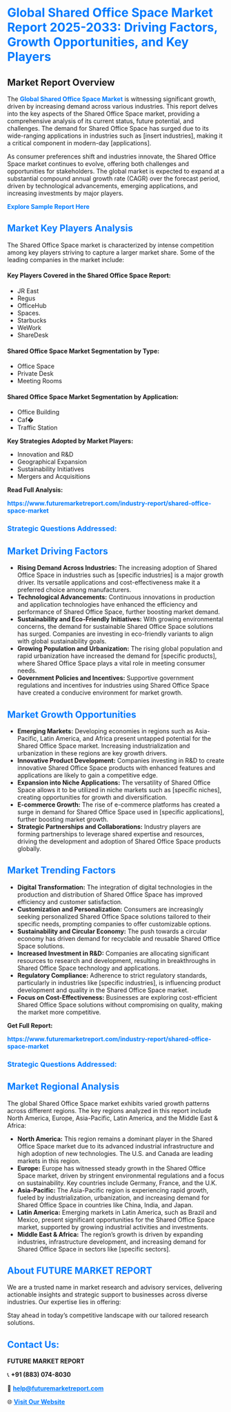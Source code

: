 <h1 style="color: #007BFF;">Global Shared Office Space Market Report 2025-2033: Driving Factors, Growth Opportunities, and Key Players</h1>

<section id="overview">
<h2>Market Report Overview</h2>
<p>The <a href="https://www.futuremarketreport.com/industry-report/shared-office-space-market" style="color: #007BFF; text-decoration: none;"><strong>Global Shared Office Space Market</strong></a> is witnessing significant growth, driven by increasing demand across various industries. This report delves into the key aspects of the Shared Office Space market, providing a comprehensive analysis of its current status, future potential, and challenges. The demand for Shared Office Space has surged due to its wide-ranging applications in industries such as [insert industries], making it a critical component in modern-day [applications].</p>
<p>As consumer preferences shift and industries innovate, the Shared Office Space market continues to evolve, offering both challenges and opportunities for stakeholders. The global market is expected to expand at a substantial compound annual growth rate (CAGR) over the forecast period, driven by technological advancements, emerging applications, and increasing investments by major players.</p>
</section>

<section id="overview">
<p><a href="https://www.futuremarketreport.com/request-sample/reportId=53371" style="color: #007BFF; text-decoration: none;"><strong>Explore Sample Report Here</strong></a></p>
</section>

<section id="key-players">
<h2 style="color: #007BFF;">Market Key Players Analysis</h2>
<p>The Shared Office Space market is characterized by intense competition among key players striving to capture a larger market share. Some of the leading companies in the market include:</p>
<h4>Key Players Covered in the Shared Office Space Report:</h4>
<ul><li>JR East</li><li>Regus</li><li>OfficeHub</li><li>Spaces.</li><li>Starbucks</li><li>WeWork</li><li>ShareDesk</li></ul>
<h4>Shared Office Space Market Segmentation by Type:</h4>
<ul><li>Office Space</li><li>Private Desk</li><li>Meeting Rooms</li></ul>

<h4>Shared Office Space Market Segmentation by Application:</h4>
<ul><li>Office Building</li><li>Caf�</li><li>Traffic Station</li></ul>
<p><strong>Key Strategies Adopted by Market Players:</strong></p>
<ul>
<li>Innovation and R&D</li>
<li>Geographical Expansion</li>
<li>Sustainability Initiatives</li>
<li>Mergers and Acquisitions</li>
</ul>
</section>

<section>
<p><strong>Read Full Analysis: </strong></p><a href="https://www.futuremarketreport.com/industry-report/shared-office-space-market" style="color: #007BFF; text-decoration: none;"><strong>https://www.futuremarketreport.com/industry-report/shared-office-space-market</strong></a>
<h3 style="color: #007BFF;">Strategic Questions Addressed:</h3>
</section>

<section id="driving-factors">
<h2 style="color: #007BFF;">Market Driving Factors</h2>
<ul>
<li><strong>Rising Demand Across Industries:</strong> The increasing adoption of Shared Office Space in industries such as [specific industries] is a major growth driver. Its versatile applications and cost-effectiveness make it a preferred choice among manufacturers.</li>
<li><strong>Technological Advancements:</strong> Continuous innovations in production and application technologies have enhanced the efficiency and performance of Shared Office Space, further boosting market demand.</li>
<li><strong>Sustainability and Eco-Friendly Initiatives:</strong> With growing environmental concerns, the demand for sustainable Shared Office Space solutions has surged. Companies are investing in eco-friendly variants to align with global sustainability goals.</li>
<li><strong>Growing Population and Urbanization:</strong> The rising global population and rapid urbanization have increased the demand for [specific products], where Shared Office Space plays a vital role in meeting consumer needs.</li>
<li><strong>Government Policies and Incentives:</strong> Supportive government regulations and incentives for industries using Shared Office Space have created a conducive environment for market growth.</li>
</ul>
</section>

<section id="growth-opportunities">
<h2 style="color: #007BFF;">Market Growth Opportunities</h2>
<ul>
<li><strong>Emerging Markets:</strong> Developing economies in regions such as Asia-Pacific, Latin America, and Africa present untapped potential for the Shared Office Space market. Increasing industrialization and urbanization in these regions are key growth drivers.</li>
<li><strong>Innovative Product Development:</strong> Companies investing in R&D to create innovative Shared Office Space products with enhanced features and applications are likely to gain a competitive edge.</li>
<li><strong>Expansion into Niche Applications:</strong> The versatility of Shared Office Space allows it to be utilized in niche markets such as [specific niches], creating opportunities for growth and diversification.</li>
<li><strong>E-commerce Growth:</strong> The rise of e-commerce platforms has created a surge in demand for Shared Office Space used in [specific applications], further boosting market growth.</li>
<li><strong>Strategic Partnerships and Collaborations:</strong> Industry players are forming partnerships to leverage shared expertise and resources, driving the development and adoption of Shared Office Space products globally.</li>
</ul>
</section>

<section id="trending-factors">
<h2 style="color: #007BFF;">Market Trending Factors</h2>
<ul>
<li><strong>Digital Transformation:</strong> The integration of digital technologies in the production and distribution of Shared Office Space has improved efficiency and customer satisfaction.</li>
<li><strong>Customization and Personalization:</strong> Consumers are increasingly seeking personalized Shared Office Space solutions tailored to their specific needs, prompting companies to offer customizable options.</li>
<li><strong>Sustainability and Circular Economy:</strong> The push towards a circular economy has driven demand for recyclable and reusable Shared Office Space solutions.</li>
<li><strong>Increased Investment in R&D:</strong> Companies are allocating significant resources to research and development, resulting in breakthroughs in Shared Office Space technology and applications.</li>
<li><strong>Regulatory Compliance:</strong> Adherence to strict regulatory standards, particularly in industries like [specific industries], is influencing product development and quality in the Shared Office Space market.</li>
<li><strong>Focus on Cost-Effectiveness:</strong> Businesses are exploring cost-efficient Shared Office Space solutions without compromising on quality, making the market more competitive.</li>
</ul>
</section>

<section>
<p><strong>Get Full Report: </strong></p><a href="https://www.futuremarketreport.com/industry-report/shared-office-space-market" style="color: #007BFF; text-decoration: none;"><strong>https://www.futuremarketreport.com/industry-report/shared-office-space-market</strong></a>
<h3 style="color: #007BFF;">Strategic Questions Addressed:</h3>
</section>


<section id="regional-analysis">
<h2 style="color: #007BFF;">Market Regional Analysis</h2>
<p>The global Shared Office Space market exhibits varied growth patterns across different regions. The key regions analyzed in this report include North America, Europe, Asia-Pacific, Latin America, and the Middle East & Africa:</p>
<ul>
<li><strong>North America:</strong> This region remains a dominant player in the Shared Office Space market due to its advanced industrial infrastructure and high adoption of new technologies. The U.S. and Canada are leading markets in this region.</li>
<li><strong>Europe:</strong> Europe has witnessed steady growth in the Shared Office Space market, driven by stringent environmental regulations and a focus on sustainability. Key countries include Germany, France, and the U.K.</li>
<li><strong>Asia-Pacific:</strong> The Asia-Pacific region is experiencing rapid growth, fueled by industrialization, urbanization, and increasing demand for Shared Office Space in countries like China, India, and Japan.</li>
<li><strong>Latin America:</strong> Emerging markets in Latin America, such as Brazil and Mexico, present significant opportunities for the Shared Office Space market, supported by growing industrial activities and investments.</li>
<li><strong>Middle East & Africa:</strong> The region’s growth is driven by expanding industries, infrastructure development, and increasing demand for Shared Office Space in sectors like [specific sectors].</li>
</ul>
</section>

<footer>
<h2 style="color: #007BFF;">About FUTURE MARKET REPORT</h2>
<p>We are a trusted name in market research and advisory services, delivering actionable insights and strategic support to businesses across diverse industries. Our expertise lies in offering:</p>

<p>Stay ahead in today’s competitive landscape with our tailored research solutions.</p>

<h2 style="color: #007BFF;">Contact Us:</h2>
<p><strong>FUTURE MARKET REPORT</strong></p>
<p>📞 <strong>+91 (883) 074-8030</strong></p>
<p>📧 <strong><a href="mailto:help@futuremarketreport.com" style="color: #007BFF;">help@futuremarketreport.com</a></strong></p>
<p>🌐 <strong><a href="https://www.futuremarketreport.com/" style="color: #007BFF;">Visit Our Website</a></strong></p>
</footer>